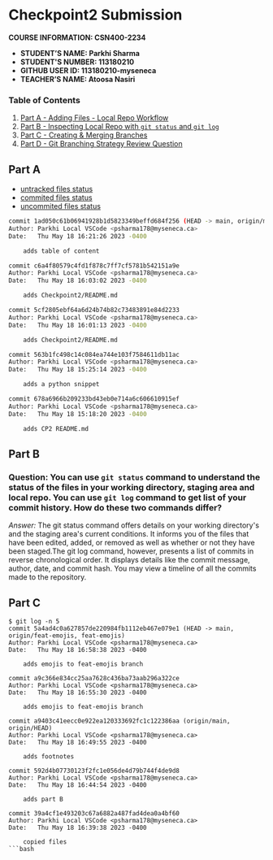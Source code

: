 # Checkpoint2 Submission

**COURSE INFORMATION: CSN400-2234**
- **STUDENT’S NAME: Parkhi Sharma**
- **STUDENT'S NUMBER: 113180210**
- **GITHUB USER ID: 113180210-myseneca**
- **TEACHER’S NAME: Atoosa Nasiri**

### Table of Contents
1. [Part A - Adding Files - Local Repo Workflow](#part-a)
2. [Part B - Inspecting Local Repo with `git status` and `git log`](#part-b)
3. [Part C - Creating & Merging Branches](#part-c)
4. [Part D - Git Branching Strategy Review Question](#part-d)

## Part A 

- [untracked files status](./git_status_untracked.txt)
- [commited files status](./git_status_committed.txt)
- [uncommited files status](./git_status_uncommitted.txt)
```bash
commit 1ad050c61b06941928b1d5823349beffd684f256 (HEAD -> main, origin/main, origin/HEAD)
Author: Parkhi Local VSCode <psharma178@myseneca.ca>
Date:   Thu May 18 16:21:26 2023 -0400

    adds table of content

commit c6a4f80579c4fd1f878c7ff7cf5781b542151a9e
Author: Parkhi Local VSCode <psharma178@myseneca.ca>
Date:   Thu May 18 16:03:02 2023 -0400

    adds Checkpoint2/README.md

commit 5cf2805ebf64a6d24b74b82c73483891e84d2233
Author: Parkhi Local VSCode <psharma178@myseneca.ca>
Date:   Thu May 18 16:01:13 2023 -0400

    adds Checkpoint2/README.md

commit 563b1fc498c14c084ea744e103f7584611db11ac
Author: Parkhi Local VSCode <psharma178@myseneca.ca>
Date:   Thu May 18 15:25:14 2023 -0400

    adds a python snippet

commit 678a6966b209233bd43eb0e714a6c606610915ef
Author: Parkhi Local VSCode <psharma178@myseneca.ca>
Date:   Thu May 18 15:18:20 2023 -0400

    adds CP2 README.md
```
## Part B
### Question: You can use `git status` command to understand the status of the files in your working directory, staging area and local repo. You can use `git log` command to get list of your commit history. How do these two commands differ?

*Answer:* The git status command offers details on your working directory's and the staging area's current conditions. It informs you of the files that have been edited, added, or removed as well as whether or not they have been staged.The git log command, however, presents a list of commits in reverse chronological order. It displays details like the commit message, author, date, and commit hash. You may view a timeline of all the commits made to the repository.

## Part C

```
$ git log -n 5
commit 5a4ad4c0a627857de220984fb1112eb467e079e1 (HEAD -> main, origin/feat-emojis, feat-emojis)
Author: Parkhi Local VSCode <psharma178@myseneca.ca>
Date:   Thu May 18 16:58:38 2023 -0400

    adds emojis to feat-emojis branch

commit a9c366e834cc25aa7628c436ba73aab296a322ce
Author: Parkhi Local VSCode <psharma178@myseneca.ca>
Date:   Thu May 18 16:55:30 2023 -0400

    adds emojis to feat-emojis branch

commit a9403c41eecc0e922ea120333692fc1c122386aa (origin/main, origin/HEAD)
Author: Parkhi Local VSCode <psharma178@myseneca.ca>
Date:   Thu May 18 16:49:55 2023 -0400

    adds footnotes

commit 592d4b07730123f2fc1e056de4d79b744f4de9d8
Author: Parkhi Local VSCode <psharma178@myseneca.ca>
Date:   Thu May 18 16:44:54 2023 -0400

    adds part B

commit 39a4cf1e493203c67a6882a487fad4dea0a4bf60
Author: Parkhi Local VSCode <psharma178@myseneca.ca>
Date:   Thu May 18 16:39:38 2023 -0400

    copied files
```bash